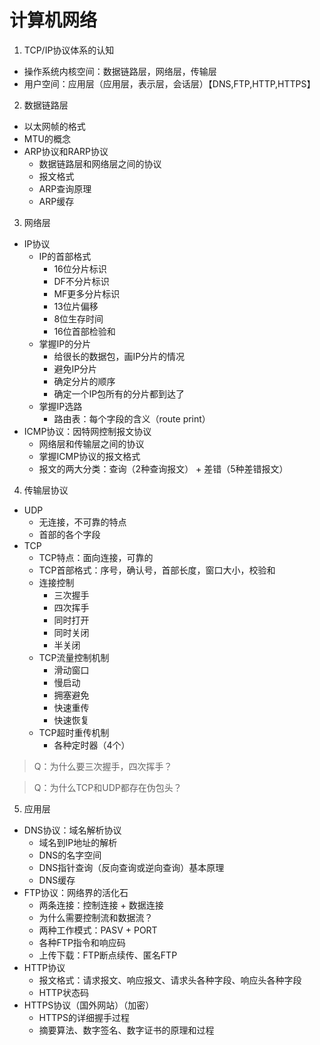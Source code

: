 # 计算机网络

1. TCP/IP协议体系的认知
* 操作系统内核空间：数据链路层，网络层，传输层
* 用户空间：应用层（应用层，表示层，会话层）【DNS,FTP,HTTP,HTTPS】
2. 数据链路层
* 以太网帧的格式
* MTU的概念
* ARP协议和RARP协议
  * 数据链路层和网络层之间的协议
  * 报文格式
  * ARP查询原理
  * ARP缓存
3. 网络层
* IP协议
  * IP的首部格式
    * 16位分片标识
    * DF不分片标识
    * MF更多分片标识
    * 13位片偏移
    * 8位生存时间
    * 16位首部检验和
  * 掌握IP的分片
    * 给很长的数据包，画IP分片的情况
    * 避免IP分片
    * 确定分片的顺序
    * 确定一个IP包所有的分片都到达了
  * 掌握IP选路
    * 路由表：每个字段的含义（route print）
* ICMP协议：因特网控制报文协议
  * 网络层和传输层之间的协议
  * 掌握ICMP协议的报文格式
  * 报文的两大分类：查询（2种查询报文） + 差错（5种差错报文）
4. 传输层协议
* UDP
  * 无连接，不可靠的特点
  * 首部的各个字段
* TCP
  * TCP特点：面向连接，可靠的
  * TCP首部格式：序号，确认号，首部长度，窗口大小，校验和
  * 连接控制
    * 三次握手
    * 四次挥手
    * 同时打开
    * 同时关闭
    * 半关闭
  * TCP流量控制机制
    * 滑动窗口
    * 慢启动
    * 拥塞避免
    * 快速重传
    * 快速恢复
  * TCP超时重传机制
    * 各种定时器（4个）
>Q：为什么要三次握手，四次挥手？

>Q：为什么TCP和UDP都存在伪包头？

5. 应用层
* DNS协议：域名解析协议
  * 域名到IP地址的解析
  * DNS的名字空间
  * DNS指针查询（反向查询或逆向查询）基本原理
  * DNS缓存
* FTP协议：网络界的活化石
  * 两条连接：控制连接 + 数据连接
  * 为什么需要控制流和数据流？
  * 两种工作模式：PASV + PORT
  * 各种FTP指令和响应码
  * 上传下载：FTP断点续传、匿名FTP
* HTTP协议
  * 报文格式：请求报文、响应报文、请求头各种字段、响应头各种字段
  * HTTP状态码
* HTTPS协议（国外网站）（加密）
  * HTTPS的详细握手过程
  * 摘要算法、数字签名、数字证书的原理和过程
